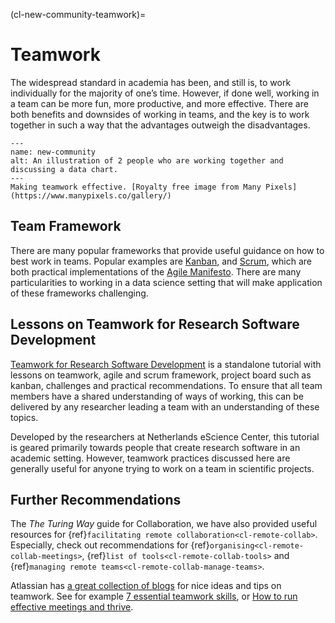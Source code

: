 (cl-new-community-teamwork)=
# Teamwork
The widespread standard in academia has been, and still is, to work individually for the majority of one’s time. However, if done well, working in a team can be more fun, more productive, and more effective. There are both benefits and downsides of working in teams, and the key is to work together in such a way that the advantages outweigh the disadvantages.

```{figure} ../../figures/new-community.png
---
name: new-community
alt: An illustration of 2 people who are working together and discussing a data chart.
---
Making teamwork effective. [Royalty free image from Many Pixels](https://www.manypixels.co/gallery/)
```

## Team Framework

There are many popular frameworks that provide useful guidance on how to best work in teams. Popular examples are [Kanban](https://www.atlassian.com/agile/kanban), and [Scrum](https://www.scrum.org/), which are both practical implementations of the [Agile Manifesto](https://agilemanifesto.org/). There are many particularities to working in a data science setting that will make application of these frameworks challenging.

## Lessons on Teamwork for Research Software Development

[Teamwork for Research Software Development](https://nlesc.github.io/teamwork-for-research-software-development/) is a standalone tutorial with lessons on teamwork, agile and scrum framework, project board such as kanban, challenges and practical recommendations. To ensure that all team members have a shared understanding of ways of working, this can be delivered by any researcher leading a team with an understanding of these topics.

Developed by the researchers at Netherlands eScience Center, this tutorial is geared primarily towards people that create research software in an academic setting. However, teamwork practices discussed here are generally useful for anyone trying to work on a team in scientific projects.

## Further Recommendations

The *The Turing Way* guide for Collaboration, we have also provided useful resources for {ref}`facilitating remote collaboration<cl-remote-collab>`. Especially, check out recommendations for {ref}`organising<cl-remote-collab-meetings>`, {ref}`list of tools<cl-remote-collab-tools>` and {ref}`managing remote teams<cl-remote-collab-manage-teams>`.

Atlassian has [a great collection of blogs](https://www.atlassian.com/blog/teamwork) for nice ideas and tips on teamwork. See for example [7 essential teamwork skills](https://www.atlassian.com/blog/teamwork/teamwork-skills-accelerate-career), or [How to run effective meetings and thrive](https://www.atlassian.com/blog/teamwork/how-to-run-effective-meetings).
